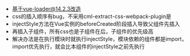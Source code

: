 - 基于vue-loader@14.2.3改造
- css的插入顺序有bug，不采用cml-extract-css-webpack-plugin是
- injectStyle方法在Vue实例的beforeCreated阶段插入导致父组件先插入
- 再插入子组件，所有css也是子组件在后，子组件的优先级高
- 解决办法是在执行模块时就执行injectStyle，模块依赖的组件都是import，import优先执行，就会比本组件的injectStyle之前先执行